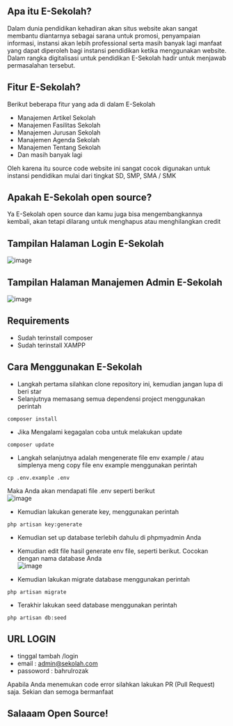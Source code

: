 ## Apa itu E-Sekolah?
Dalam dunia pendidikan kehadiran akan situs website akan sangat membantu diantarnya sebagai sarana untuk promosi, penyampaian informasi, instansi akan lebih professional serta masih banyak lagi manfaat yang dapat diperoleh bagi instansi pendidikan ketika menggunakan website. Dalam rangka digitalisasi untuk pendidikan E-Sekolah hadir untuk menjawab permasalahan tersebut. 

## Fitur E-Sekolah?
Berikut beberapa fitur yang ada di dalam E-Sekolah 
- Manajemen Artikel Sekolah
- Manajemen Fasilitas Sekolah
- Manajemen Jurusan Sekolah
- Manajemen Agenda Sekolah
- Manajemen Tentang Sekolah
- Dan masih banyak lagi 

Oleh karena itu source code website ini sangat cocok digunakan untuk instansi pendidikan mulai dari tingkat SD, SMP, SMA / SMK

## Apakah E-Sekolah open source?
Ya E-Sekolah open source dan kamu juga bisa mengembangkannya kembali, akan tetapi dilarang untuk menghapus atau menghilangkan credit

## Tampilan Halaman Login E-Sekolah
![image](https://user-images.githubusercontent.com/57394564/192224064-f8d23c7d-c433-41a2-ba7e-02b60a03592c.png)

## Tampilan Halaman Manajemen Admin E-Sekolah
![image](https://user-images.githubusercontent.com/57394564/192412620-48cb7583-1f6d-4eec-be06-cc89db8b3490.png)

## Requirements
- Sudah terinstall composer
- Sudah terinstall XAMPP

## Cara Menggunakan E-Sekolah
- Langkah pertama silahkan clone repository ini, kemudian jangan lupa di beri star
- Selanjutnya memasang semua dependensi project menggunakan perintah 
```dark
composer install
```
- Jika Mengalami kegagalan coba untuk melakukan update
```
composer update
```
- Langkah selanjutnya adalah mengenerate file env example / atau simplenya meng copy file env example menggunakan perintah
```
cp .env.example .env
```
Maka Anda akan mendapati file .env seperti berikut<br>
![image](https://user-images.githubusercontent.com/57394564/192418740-c6b2f37e-f04d-4c40-bbcd-3ba2cc223b6e.png)

- Kemudian lakukan generate key, menggunakan perintah
```
php artisan key:generate
```
- Kemudian set up database terlebih dahulu di phpmyadmin Anda
- Kemudian edit file hasil generate env file, seperti berikut. Cocokan dengan nama database Anda <br>
![image](https://user-images.githubusercontent.com/57394564/192418632-87676d7d-588f-4a22-9206-9bedb6662d0c.png)

- Kemudian lakukan migrate database menggunakan perintah
```
php artisan migrate
```
- Terakhir lakukan seed database menggunakan perintah
```
php artisan db:seed
```
## URL LOGIN
- tinggal tambah /login
- email : admin@sekolah.com
- passoword : bahrulrozak

Apabila Anda menemukan code error silahkan lakukan PR (Pull Request) saja. Sekian dan semoga bermanfaat
## Salaaam Open Source!
